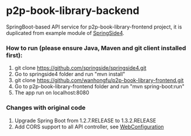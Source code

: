# p2p-book-library-backend
SpringBoot-based API service for p2p-book-library-frontend project, it is duplicated from example module of [SpringSide4](https://github.com/springside/springside4).

###  How to run (please ensure Java, Maven and git client installed first):

1. git clone https://github.com/springside/springside4.git
2. Go to springside4 folder and run "mvn install"
3. git clone https://github.com/wanhongfu/p2p-book-library-frontend.git
4. Go to p2p-book-library-frontend folder and run "mvn spring-boot:run"
5. The app run on localhost:8080

### Changes with original code 

1. Upgrade Spring Boot from 1.2.7.RELEASE to 1.3.2.RELEASE
2. Add CORS support to all API controller, see [WebConfiguration](https://github.com/wanhongfu/p2p-book-library-backend/blob/master/src%2Fmain%2Fjava%2Forg%2Fspringside%2Fexamples%2Fbootapi%2Fconfig%2FWebConfiguration.java)